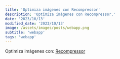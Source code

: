 ```yaml
---
title: 'Optimiza imágenes con Recompressor'
description: 'Optimiza imágenes con Recompressor.'
date: '2023/10/13'
modified_date: '2023/10/13'
image: /assets/images/posts/webapp.png
subtitle: 'webapp'
tags: 'webapp'
---
```


Optimiza imágenes con: [Recompressor](https://recompressor.com/)

